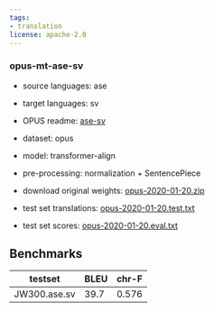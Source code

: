```yaml
---
tags:
- translation
license: apache-2.0
---
```


### opus-mt-ase-sv

* source languages: ase
* target languages: sv
*  OPUS readme: [ase-sv](https://github.com/Helsinki-NLP/OPUS-MT-train/blob/master/models/ase-sv/README.md)

*  dataset: opus
* model: transformer-align
* pre-processing: normalization + SentencePiece
* download original weights: [opus-2020-01-20.zip](https://object.pouta.csc.fi/OPUS-MT-models/ase-sv/opus-2020-01-20.zip)
* test set translations: [opus-2020-01-20.test.txt](https://object.pouta.csc.fi/OPUS-MT-models/ase-sv/opus-2020-01-20.test.txt)
* test set scores: [opus-2020-01-20.eval.txt](https://object.pouta.csc.fi/OPUS-MT-models/ase-sv/opus-2020-01-20.eval.txt)

## Benchmarks

| testset               | BLEU  | chr-F |
|-----------------------|-------|-------|
| JW300.ase.sv 	| 39.7 	| 0.576 |

